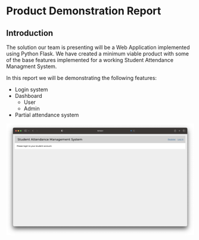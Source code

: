 # Product Demonstration Report

## Introduction
The solution our team is presenting will be a Web Application implemented using Python Flask. We have created a minimum viable product with some of the base features implemented for a working Student Attendance Managment System.

In this report we will be demonstrating the following features:
- Login system
- Dashboard
    - User
    - Admin
- Partial attendance system

![alt text](https://github.com/anthonypoh/Team4/blob/dev/MVP/Reports/Images/ProductDemonstration/index.png)
